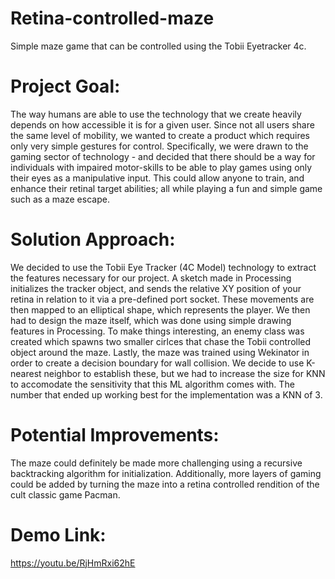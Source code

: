 # Retina-controlled-maze
Simple maze game that can be controlled using the Tobii Eyetracker 4c.

# Project Goal:
The way humans are able to use the technology that we create heavily depends on how accessible it is for a given user. Since not all users share the same level of mobility, we wanted to create a product which requires only very simple gestures for control. Specifically, we were drawn to the gaming sector of technology - and decided that there should be a way for individuals with impaired motor-skills to be able to play games using only their eyes as a manipulative input. This could allow anyone to train, and enhance their retinal target abilities; all while playing a fun and simple game such as a maze escape.

# Solution Approach:
We decided to use the Tobii Eye Tracker (4C Model) technology to extract the features necessary for our project. A sketch made in Processing initializes the tracker object, and sends the relative XY position of your retina in relation to it via a pre-defined port socket. These movements are then mapped to an elliptical shape, which represents the player. We then had to design the maze itself, which was done using simple drawing features in Processing. To make things interesting, an enemy class was created which spawns two smaller cirlces that chase the Tobii controlled object around the maze. Lastly, the maze was trained using Wekinator in order to create a decision boundary for wall collision. We decide to use K-nearest neighbor to establish these, but we had to increase the size for KNN to accomodate the sensitivity that this ML algorithm comes with. The number that ended up working best for the implementation was a KNN of 3.

# Potential Improvements:
The maze could definitely be made more challenging using a recursive backtracking algorithm for initialization. Additionally, more layers of gaming could be added by turning the maze into a retina controlled rendition of the cult classic game Pacman.

# Demo Link:

https://youtu.be/RjHmRxi62hE
